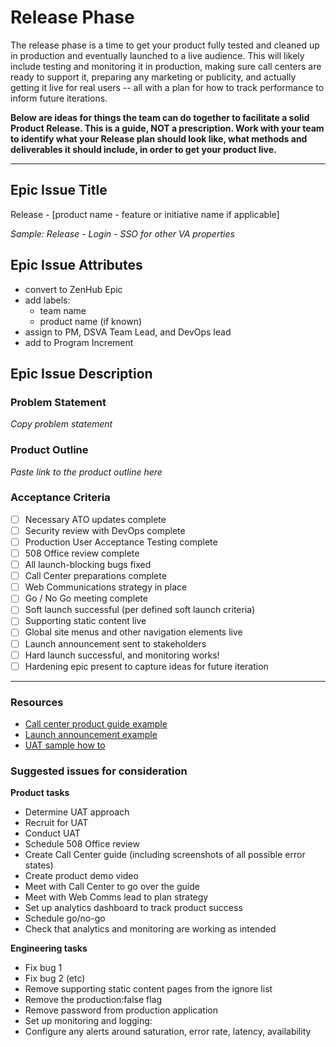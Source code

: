 # Release Phase

The release phase is a time to get your product fully tested and cleaned up in production and eventually launched to a live audience. This will likely include testing and monitoring it in production, making sure call centers are ready to support it, preparing any marketing or publicity, and actually getting it live for real users -- all with a plan for how to track performance to inform future iterations.

**Below are ideas for things the team can do together to facilitate a solid Product Release. This is a guide, NOT a prescription. Work with your team to identify what your Release plan should look like, what methods and deliverables it should include, in order to get your product live.**

---

## Epic Issue Title

Release - [product name - feature or initiative name if applicable]

*Sample: Release - Login - SSO for other VA properties*

## Epic Issue Attributes
- convert to ZenHub Epic
- add labels:
  - team name
  - product name (if known)
- assign to PM, DSVA Team Lead, and DevOps lead
- add to Program Increment

## Epic Issue Description

### Problem Statement
*Copy problem statement*

### Product Outline
*Paste link to the product outline here*

### Acceptance Criteria
- [ ] Necessary ATO updates complete
- [ ] Security review with DevOps complete
- [ ] Production User Acceptance Testing complete
- [ ] 508 Office review complete
- [ ] All launch-blocking bugs fixed
- [ ] Call Center preparations complete
- [ ] Web Communications strategy in place
- [ ] Go / No Go meeting complete
- [ ] Soft launch successful (per defined soft launch criteria)
- [ ] Supporting static content live
- [ ] Global site menus and other navigation elements live
- [ ] Launch announcement sent to stakeholders
- [ ] Hard launch successful, and monitoring works!
- [ ] Hardening epic present to capture ideas for future iteration

---

### Resources
- [Call center product guide example](/)
- [Launch announcement example](/)
- [UAT sample how to](/)


### Suggested issues for consideration

**Product tasks**

- Determine UAT approach
- Recruit for UAT
- Conduct UAT
- Schedule 508 Office review
- Create Call Center guide (including screenshots of all possible error states)
- Create product demo video
- Meet with Call Center to go over the guide
- Meet with Web Comms lead to plan strategy
- Set up analytics dashboard to track product success
- Schedule go/no-go
- Check that analytics and monitoring are working as intended

**Engineering tasks**

- Fix bug 1
- Fix bug 2 (etc)
- Remove supporting static content pages from the ignore list
- Remove the production:false flag
- Remove password from production application
- Set up monitoring and logging:
- Configure any alerts around saturation, error rate, latency, availability
